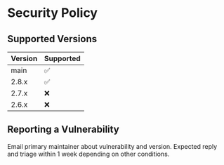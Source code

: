 # Security Policy

## Supported Versions

| Version | Supported          |
| ------- | ------------------ |
| main    | :white_check_mark: |
| 2.8.x   | :white_check_mark: |
| 2.7.x   | :x:                |
| 2.6.x   | :x:                |

## Reporting a Vulnerability

Email primary maintainer about vulnerability and version.
Expected reply and triage within 1 week depending on other conditions.

